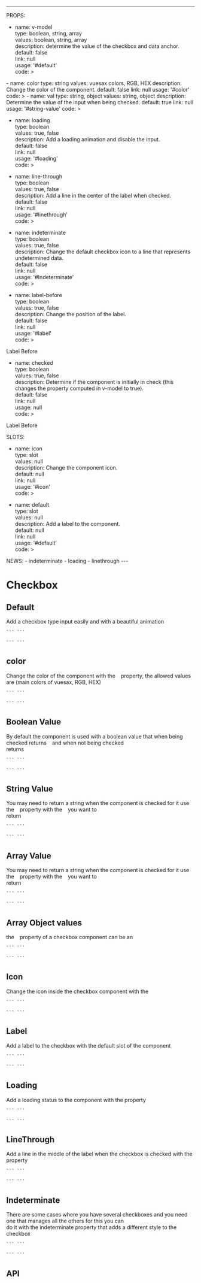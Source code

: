 
  ---  
PROPS:  
- name: v-model  
type: boolean, string, array  
values: boolean, string, array  
description: determine the value of the checkbox and data anchor.  
default: false  
link: null  
usage: '#default'  
code: >  
<template>  
  <div class="center">  
    <vs-checkbox v-model="option">  
      Option  
    </vs-checkbox>  
  </div>  
</template>  
- name: color  
type: string  
values: vuesax colors, RGB, HEX  
description: Change the color of the component.  
default: false  
link: null  
usage: '#color'  
code: >  
<template>  
  <div class="center">  
    <vs-checkbox v-model="option1">  
      Primary  
    </vs-checkbox>  
    <vs-checkbox success v-model="option2">  
      Success  
    </vs-checkbox>  
    <vs-checkbox danger v-model="option3">  
      Danger  
    </vs-checkbox>  
    <vs-checkbox warn v-model="option4">  
      warning  
    </vs-checkbox>  
    <vs-checkbox dark v-model="option5">  
      dark  
    </vs-checkbox>  
    <vs-checkbox color="#7d33ff" v-model="option6">  
      dark  
    </vs-checkbox>  
    <vs-checkbox color="rgb(59, 222, 200)" v-model="option7">  
      RGB  
    </vs-checkbox>  
  </div>  
</template>  
- name: val  
type: string, object  
values: string, object  
description: Determine the value of the input when being checked.  
default: true  
link: null  
usage: '#string-value'  
code: >  
<template>  
  <div class="center con-checkbox">  
    <vs-checkbox val="automatically" v-model="option">  
      Save data automatically  
    </vs-checkbox>
  
    <span class="data">  
      {{ option ? option : 'null'}}  
    </span>  
  </div>  
</template>
  
- name: loading  
type: boolean  
values: true, false  
description: Add a loading animation and disable the input.  
default: false  
link: null  
usage: '#loading'  
code: >  
<template>  
  <div class="center con-checkbox">  
    <vs-checkbox loading v-model="option">  
      Loading checked  
    </vs-checkbox>  
    <vs-checkbox loading v-model="option2">  
      Loading unchecked  
    </vs-checkbox>  
  </div>  
</template>
  
- name: line-through  
type: boolean  
values: true, false  
description: Add a line in the center of the label when checked.  
default: false  
link: null  
usage: '#linethrough'  
code: >  
<template>  
  <div class="center">  
    <vs-checkbox line-through v-model="option">  
      Option  
    </vs-checkbox>  
  </div>  
</template>
  
- name: indeterminate  
type: boolean  
values: true, false  
description: Change the default checkbox icon to a line that represents undetermined data.  
default: false  
link: null  
usage: '#Indeterminate'  
code: >  
<template>  
  <div class="center">  
    <vs-checkbox indeterminate v-model="option">  
      Option  
    </vs-checkbox>  
  </div>  
</template>
  
- name: label-before  
type: boolean  
values: true, false  
description: Change the position of the label.  
default: false  
link: null  
usage: '#label'  
code: >  
<vs-checkbox label-before v-model="option2">  
  Label Before  
</vs-checkbox>
  
- name: checked  
type: boolean  
values: true, false  
description: Determine if the component is initially in check (this changes the property computed in v-model to true).  
default: false  
link: null  
usage: null  
code: >  
<vs-checkbox label-before v-model="option2">  
  Label Before  
</vs-checkbox>
  
SLOTS:  
- name: icon  
type: slot  
values: null  
description: Change the component icon.  
default: null  
link: null  
usage: '#icon'  
code: >  
<template>  
  <div class="center">  
    <vs-checkbox v-model="option1">  
      <template #icon>  
        <i class='bx bx-check'></i>  
      </template>  
    </vs-checkbox>  
    <vs-checkbox success v-model="option2">  
      <template #icon>  
        <i class='bx bx-check-double'></i>  
      </template>  
    </vs-checkbox>  
    <vs-checkbox danger v-model="option3">  
      <template #icon>  
        <i class='bx bx-x'></i>  
      </template>  
    </vs-checkbox>  
    <vs-checkbox warn v-model="option4">  
      <template #icon>  
        <i class='bx bxs-shield'></i>  
      </template>  
    </vs-checkbox>  
    <vs-checkbox dark v-model="option5">  
      <template #icon>  
        <i class='bx bxs-heart'></i>  
      </template>  
    </vs-checkbox>  
    <vs-checkbox color="#7d33ff" v-model="option6">  
      <template #icon>  
        <i class='bx bx-brightness'></i>  
      </template>  
    </vs-checkbox>  
    <vs-checkbox color="rgb(59, 222, 200)" v-model="option7">  
      <template #icon>  
        <i class='bx bxs-paint'></i>  
      </template>  
    </vs-checkbox>  
  </div>  
</template>
  
- name: default  
type: slot  
values: null  
description: Add a label to the component.  
default: null  
link: null  
usage: '#default'  
code: >  
<template>  
  <div class="center">  
    <vs-checkbox v-model="option">  
      Option  
    </vs-checkbox>  
  </div>  
</template>  
NEWS:  
- indeterminate  
- loading  
- linethrough  
---
  
# Checkbox
  
<card>
  
  ## Default
  
  <docs-warn />
  
  Add a checkbox type input easily and with a beautiful animation
  
  <div slot="example">  
    <Checkbox-default />  
  </div>
  
  <div slot="template">
  
    ``` ```
  
  </div>
  
  <div slot="script">
  
    ``` ```
  
  </div>
  
</card>
  
<card>
  
  ## color
  
  Change the color of the component with the ` ` property, the allowed values ​​are (main colors of vuesax, RGB, HEX)
  
  <div slot="example">  
    <Checkbox-color />  
  </div>
  
  <div slot="template">
  
    ``` ```
  
  </div>
  
  <div slot="script">
  
    ``` ```
  
  </div>
  
</card>
  
<card>
  
  ## Boolean Value
  
  By default the component is used with a boolean value that when being checked returns ` ` and when not being checked  
  returns ` `
  
  <div slot="example">  
    <Checkbox-boolean />  
  </div>
  
  <div slot="template">
  
    ``` ```
  
  </div>
  
  <div slot="script">
  
    ``` ```
  
  </div>
  
</card>
  
<card>
  
  ## String Value
  
  You may need to return a string when the component is checked for it use the ` ` property with the ` ` you want to  
  return
  
  <div slot="example">  
    <Checkbox-string />  
  </div>
  
  <div slot="template">
  
    ``` ```
  
  </div>
  
  <div slot="script">
  
    ``` ```
  
  </div>
  
</card>
  
<card>
  
  ## Array Value
  
  You may need to return a string when the component is checked for it use the ` ` property with the ` ` you want to  
  return
  
  <div slot="example">  
    <Checkbox-array />  
  </div>
  
  <div slot="template">
  
    ``` ```
  
  </div>
  
  <div slot="script">
  
    ``` ```
  
  </div>
  
</card>
  
<card>
  
  ## Array Object values
  
  the ` ` property of a checkbox component can be an ` `
  
  <div slot="example">  
    <Checkbox-object />  
  </div>
  
  <div slot="template">
  
    ``` ```
  
  </div>
  
  <div slot="script">
  
    ``` ```
  
  </div>
  
</card>
  
<card>
  
  ## Icon
  
  Change the icon inside the checkbox component with the` `
  
  <utils-icon />
  
  <div slot="example">  
    <Checkbox-icon />  
  </div>
  
  <div slot="template">
  
    ``` ```
  
  </div>
  
  <div slot="script">
  
    ``` ```
  
  </div>
  
</card>
  
<card>
  
  ## Label
  
  Add a label to the checkbox with the default slot of the component
  
  <div slot="example">  
    <Checkbox-label />  
  </div>
  
  <div slot="template">
  
    ``` ```
  
  </div>
  
  <div slot="script">
  
    ``` ```
  
  </div>
  
</card>
  
<card>
  
  ## Loading
  
  Add a loading status to the component with the property ` `

  
  <div slot="example">  
    <Checkbox-loading />  
  </div>
  
  <div slot="template">
  
    ``` ```
  
  </div>
  
  <div slot="script">
  
    ``` ```
  
  </div>
  
</card>
  
<card>
  
  ## LineThrough
  
  Add a line in the middle of the label when the checkbox is checked with the property ` `
  
  <div slot="example">  
    <Checkbox-linethrough />  
  </div>
  
  <div slot="template">
  
    ``` ```
  
  </div>
  
  <div slot="script">
  
    ``` ```
  
  </div>
  
</card>
  
<card>
  
  ## Indeterminate
  
  There are some cases where you have several checkboxes and you need one that manages all the others for this you can  
  do it with the indeterminate property that adds a different style to the checkbox
  
  <div slot="example">  
    <Checkbox-indeterminate />  
  </div>
  
  <div slot="template">
  
    ``` ```
  
  </div>
  
  <div slot="script">
  
    ``` ```
  
  </div>
  
</card>



  
<card>
  
  ## API
  
</card>

